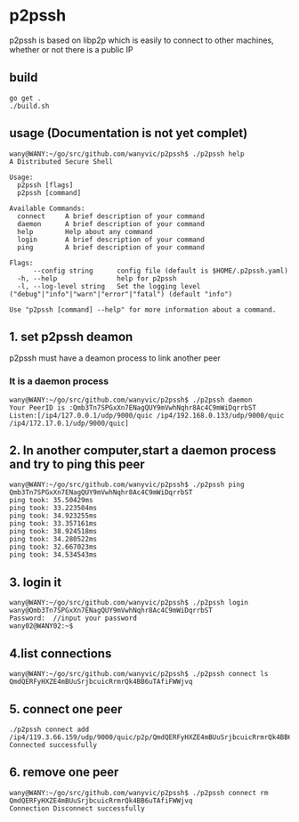# p2pssh
p2pssh is based on libp2p which is easily to connect to other machines, whether or not there is a public IP
## build
```shell
go get .
./build.sh
```
## usage (Documentation is not yet complet)
```shell
wany@WANY:~/go/src/github.com/wanyvic/p2pssh$ ./p2pssh help
A Distributed Secure Shell

Usage:
  p2pssh [flags]
  p2pssh [command]

Available Commands:
  connect     A brief description of your command
  daemon      A brief description of your command
  help        Help about any command
  login       A brief description of your command
  ping        A brief description of your command

Flags:
      --config string      config file (default is $HOME/.p2pssh.yaml)
  -h, --help               help for p2pssh
  -l, --log-level string   Set the logging level ("debug"|"info"|"warn"|"error"|"fatal") (default "info")

Use "p2pssh [command] --help" for more information about a command.
```

## 1. set p2pssh deamon
p2pssh must have a deamon process to link another peer
### It is a daemon process
```shell
wany@WANY:~/go/src/github.com/wanyvic/p2pssh$ ./p2pssh daemon
Your PeerID is :Qmb3Tn7SPGxXn7ENagQUY9mVwhNqhr8Ac4C9mWiDqrrbST
Listen:[/ip4/127.0.0.1/udp/9000/quic /ip4/192.168.0.133/udp/9000/quic /ip4/172.17.0.1/udp/9000/quic]
```
## 2. In another computer,start a daemon process and try to ping this peer

```shell
wany@WANY:~/go/src/github.com/wanyvic/p2pssh$ ./p2pssh ping Qmb3Tn7SPGxXn7ENagQUY9mVwhNqhr8Ac4C9mWiDqrrbST
ping took: 35.50429ms
ping took: 33.223504ms
ping took: 34.923255ms
ping took: 33.357161ms
ping took: 38.924518ms
ping took: 34.280522ms
ping took: 32.667023ms
ping took: 34.534543ms
```
## 3. login it
```shell
wany@WANY:~/go/src/github.com/wanyvic/p2pssh$ ./p2pssh login wany@Qmb3Tn7SPGxXn7ENagQUY9mVwhNqhr8Ac4C9mWiDqrrbST
Password:  //input your password
wany02@WANY02:~$
```

## 4.list connections
```shell
wany@WANY:~/go/src/github.com/wanyvic/p2pssh$ ./p2pssh connect ls
QmdQERFyHXZE4mBUuSrjbcuicRrmrQk4BB6uTAfiFWWjvq
```
## 5. connect one peer
```shell
./p2pssh connect add /ip4/119.3.66.159/udp/9000/quic/p2p/QmdQERFyHXZE4mBUuSrjbcuicRrmrQk4BB6uTAfiFWWjvq
Connected successfully
```
## 6. remove one peer
```shell
wany@WANY:~/go/src/github.com/wanyvic/p2pssh$ ./p2pssh connect rm QmdQERFyHXZE4mBUuSrjbcuicRrmrQk4BB6uTAfiFWWjvq
Connection Disconnect successfully
```